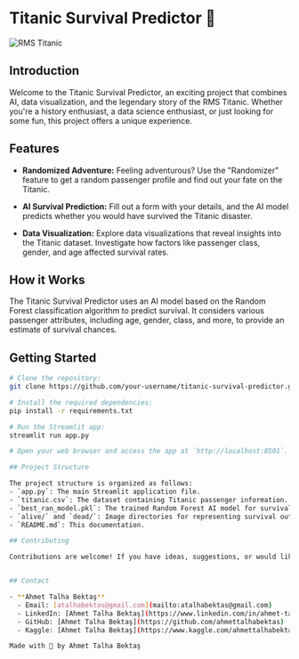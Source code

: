 # Titanic Survival Predictor 🚢

![RMS Titanic](https://upload.wikimedia.org/wikipedia/commons/thumb/6/6e/St%C3%B6wer_Titanic.jpg/800px-St%C3%B6wer_Titanic.jpg)

## Introduction

Welcome to the Titanic Survival Predictor, an exciting project that combines AI, data visualization, and the legendary story of the RMS Titanic. Whether you're a history enthusiast, a data science enthusiast, or just looking for some fun, this project offers a unique experience.

## Features

- **Randomized Adventure:** Feeling adventurous? Use the "Randomizer" feature to get a random passenger profile and find out your fate on the Titanic.

- **AI Survival Prediction:** Fill out a form with your details, and the AI model predicts whether you would have survived the Titanic disaster.

- **Data Visualization:** Explore data visualizations that reveal insights into the Titanic dataset. Investigate how factors like passenger class, gender, and age affected survival rates.

## How it Works

The Titanic Survival Predictor uses an AI model based on the Random Forest classification algorithm to predict survival. It considers various passenger attributes, including age, gender, class, and more, to provide an estimate of survival chances.

## Getting Started

```bash
# Clone the repository:
git clone https://github.com/your-username/titanic-survival-predictor.git

# Install the required dependencies:
pip install -r requirements.txt

# Run the Streamlit app:
streamlit run app.py

# Open your web browser and access the app at `http://localhost:8501`.

## Project Structure

The project structure is organized as follows:
- `app.py`: The main Streamlit application file.
- `titanic.csv`: The dataset containing Titanic passenger information.
- `best_ran_model.pkl`: The trained Random Forest AI model for survival prediction.
- `alive/` and `dead/`: Image directories for representing survival outcomes.
- `README.md`: This documentation.

## Contributing

Contributions are welcome! If you have ideas, suggestions, or would like to improve this project, feel free to open issues or submit pull requests.


## Contact

- **Ahmet Talha Bektaş**
  - Email: [atalhabektas@gmail.com](mailto:atalhabektas@gmail.com)
  - LinkedIn: [Ahmet Talha Bektaş](https://www.linkedin.com/in/ahmet-talha-bekta%C5%9F-056844216)
  - GitHub: [Ahmet Talha Bektaş](https://github.com/ahmettalhabektas)
  - Kaggle: [Ahmet Talha Bektaş](https://www.kaggle.com/ahmettalhabektas)

Made with 💖 by Ahmet Talha Bektaş
